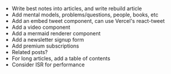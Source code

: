 - Write best notes into articles, and write rebuild article
- Add mental models, problems/questions, people, books, etc
- Add an embed tweet component, can use Vercel's react-tweet
- Add a video component
- Add a mermaid renderer component
- Add a newsletter signup form
- Add premium subscriptions
- Related posts?
- For long articles, add a table of contents
- Consider ISR for performance

